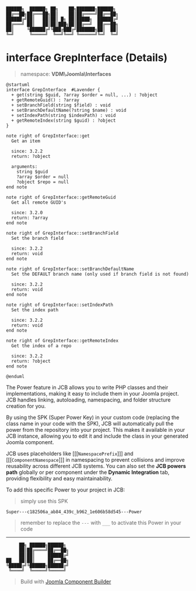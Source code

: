 ```
██████╗  ██████╗ ██╗    ██╗███████╗██████╗
██╔══██╗██╔═══██╗██║    ██║██╔════╝██╔══██╗
██████╔╝██║   ██║██║ █╗ ██║█████╗  ██████╔╝
██╔═══╝ ██║   ██║██║███╗██║██╔══╝  ██╔══██╗
██║     ╚██████╔╝╚███╔███╔╝███████╗██║  ██║
╚═╝      ╚═════╝  ╚══╝╚══╝ ╚══════╝╚═╝  ╚═╝
```
# interface GrepInterface (Details)
> namespace: **VDM\Joomla\Interfaces**

```uml
@startuml
interface GrepInterface  #Lavender {
  + get(string $guid, ?array $order = null, ...) : ?object
  + getRemoteGuid() : ?array
  + setBranchField(string $field) : void
  + setBranchDefaultName(?string $name) : void
  + setIndexPath(string $indexPath) : void
  + getRemoteIndex(string $guid) : ?object
}

note right of GrepInterface::get
  Get an item

  since: 3.2.2
  return: ?object
  
  arguments:
    string $guid
    ?array $order = null
    ?object $repo = null
end note

note right of GrepInterface::getRemoteGuid
  Get all remote GUID's

  since: 3.2.0
  return: ?array
end note

note right of GrepInterface::setBranchField
  Set the branch field

  since: 3.2.2
  return: void
end note

note right of GrepInterface::setBranchDefaultName
  Set the DEFAULT branch name (only used if branch field is not found)

  since: 3.2.2
  return: void
end note

note right of GrepInterface::setIndexPath
  Set the index path

  since: 3.2.2
  return: void
end note

note right of GrepInterface::getRemoteIndex
  Get the index of a repo

  since: 3.2.2
  return: ?object
end note
 
@enduml
```

The Power feature in JCB allows you to write PHP classes and their implementations, making it easy to include them in your Joomla project. JCB handles linking, autoloading, namespacing, and folder structure creation for you.

By using the SPK (Super Power Key) in your custom code (replacing the class name in your code with the SPK), JCB will automatically pull the power from the repository into your project. This makes it available in your JCB instance, allowing you to edit it and include the class in your generated Joomla component.

JCB uses placeholders like [[[`NamespacePrefix`]]] and [[[`ComponentNamespace`]]] in namespacing to prevent collisions and improve reusability across different JCB systems. You can also set the **JCB powers path** globally or per component under the **Dynamic Integration** tab, providing flexibility and easy maintainability.

To add this specific Power to your project in JCB:

> simply use this SPK
```
Super---c182506a_ab84_439c_b962_1e606b58d545---Power
```
> remember to replace the `---` with `___` to activate this Power in your code

---
```
     ██╗ ██████╗██████╗
     ██║██╔════╝██╔══██╗
     ██║██║     ██████╔╝
██   ██║██║     ██╔══██╗
╚█████╔╝╚██████╗██████╔╝
 ╚════╝  ╚═════╝╚═════╝
```
> Build with [Joomla Component Builder](https://git.vdm.dev/joomla/Component-Builder)

